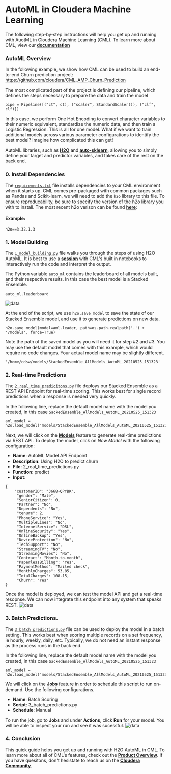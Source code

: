 # AutoML in Cloudera Machine Learning
The following step-by-step instructions will help you get up and running with AuotML in Cloudera Machine Learning (CML). To learn more about CML, view our **[documentation](https://docs.cloudera.com/machine-learning/cloud/index.html)**

### AutoML Overview
In the following example, we show how CML can be used to build an end-to-end Churn prediction project:
https://github.com/cloudera/CML_AMP_Churn_Prediction

The most complicated part of the project is defining our pipeline, which defines the steps necessary to prepare the data and train the model
```
pipe = Pipeline([("ct", ct), ("scaler", StandardScaler()), ("clf", clf)])
```
In this case, we perform One Hot Encoding to convert character variables to their numeric equivalent, standardize the numeric data, and then train a Logistic Regression. This is all for one model. What if we want to train additional models across various parameter configurations to identify the best model? Imagine how complicated this can get!

AutoML libraries, such as **[H2O](https://docs.h2o.ai/h2o/latest-stable/h2o-docs/automl.html)** and **[auto-sklearn](https://automl.github.io/auto-sklearn/master/)**, allowing you to simply define your target and predictor variables, and takes care of the rest on the back end.

### 0. Install Dependencies
The [`requirements.txt`](https://github.com/kramer003/AutoML-in-Cloudera-Machine-Learning/blob/main/requirements.txt) file installs dependencies to your CML environment when it starts up. CML comes pre-packaged with common packages such as Pandas and Scikit-learn, we will need to add the `h2o` library to this file. To ensure reproducability, be sure to specify the version of the h2o library you with to install. The most recent h2o verison can be found **[here](https://pypi.org/project/h2o/)**:

#### Example:
```h2o==3.32.1.3```

### 1. Model Building
The [`1_model_building.py`](https://github.com/kramer003/AutoML-in-Cloudera-Machine-Learning/blob/main/code/1_model_building.py) file walks you through the steps of using H2O AutoML. It is best to use a **[session](https://docs.cloudera.com/machine-learning/cloud/projects/topics/ml-workbench.html)** with CML's built in notebooks to interactively run the code and interpret the output.

The Python variable `auto_ml` contains the leaderboard of all models built, and their respective results. In this case the best model is a Stacked Ensemble.

```
auto_ml.leaderboard
```
![data](images/leaderboard.png)

At the end of the script, we use `h2o.save_model` to save the state of our Stacked Ensemble model, and use it to generate predictions on new data.

```
h2o.save_model(model=aml.leader, path=os.path.realpath('.') + '/models', force=True)
```

Note the path of the saved model as you will need it for step #2 and #3. You may use the default model that comes with this example, which would require no code changes. Your actual model name may be slightly different.

`'/home/cdsw/models/StackedEnsemble_AllModels_AutoML_20210525_151323'`

### 2. Real-time Predictions
The [`2_real_time_predicitons.py`](https://github.com/kramer003/AutoML-in-Cloudera-Machine-Learning/blob/main/code/2_real_time_predictions.py) file deploys our Stacked Ensemble as a REST API Endpoint for real-time scoring. This works best for single record predictions when a response is needed very quickly.

In the following line, replace the default model name with the model you created, in this case `SackedEnsemble_AllModels_AutoML_20210525_151323`
```
aml_model = h2o.load_model('models/StackedEnsemble_AllModels_AutoML_20210525_151323')
```

Next, we will click on the **[Models](https://docs.cloudera.com/machine-learning/cloud/models/topics/ml-creating-and-deploying-a-model.html)** feature to generate real-time predictions via REST API. To deploy the model, click on *New Model* with the following configuration:
* **Name**: AutoML Model API Endpoint
* **Description**: Using H2O to predict churn
* **File**: 2_real_time_predictions.py
* **Function**: predict
* **Input**:

```
{
	"customerID": "3668-QPYBK",
	 "gender": "Male",
	 "SeniorCitizen": 0,
	 "Partner": "No",
	 "Dependents": "No",
	 "tenure": 2,
	 "PhoneService": "Yes",
	 "MultipleLines": "No",
	 "InternetService": "DSL",
	 "OnlineSecurity": "Yes",
	 "OnlineBackup": "Yes",
	 "DeviceProtection": "No",
	 "TechSupport": "No",
	 "StreamingTV": "No",
	 "StreamingMovies": "No",
	 "Contract": "Month-to-month",
	 "PaperlessBilling": "Yes",
	 "PaymentMethod": "Mailed check",
	 "MonthlyCharges": 53.85,
	 "TotalCharges": 108.15,
	 "Churn": "Yes"
}
```

Once the model is deployed, we can test the model API and get a real-time resopnse. We can now integrate this endpoint into any system that speaks REST.
![data](images/model_api.png)

### 3. Batch Predictions.
The [`3_batch_predictions.py`](https://github.com/kramer003/AutoML-in-Cloudera-Machine-Learning/blob/main/code/3_batch_predictions.py) file can be used to deploy the model in a batch setting. This works best when scoring multiple records on a set frequency, ie hourly, weekly, daily, etc. Typically, we do not need an instant response as the process runs in the back end.


In the following line, replace the default model name with the model you created, in this case `SackedEnsemble_AllModels_AutoML_20210525_151323`
```
aml_model = h2o.load_model('models/StackedEnsemble_AllModels_AutoML_20210525_151323')
```

We will click on the **[Jobs](https://docs.cloudera.com/machine-learning/cloud/jobs-pipelines/topics/ml-creating-a-job.html)** feature in order to schedule this script to run on-demand. Use the following configurations.
* **Name**: Batch Scoring
* **Script**: 3_batch_predictions.py
* **Schedule**: Manual

To run the job, go to **Jobs** and under **Actions**, click **Run** for your model. You will be able to inspect your run and see it was sucessful.
![data](images/batch_score.png)

### 4. Conclusion
This quick guide helps you get up and running with H2O AutoML in CML. To learn more about all of CML's features, check out the **[Product Overview](https://docs.cloudera.com/machine-learning/cloud/product/topics/ml-product-overview.html)**.  If you have quesitons, don't hesistate to reach us on the **[Cloudera Community](https://community.cloudera.com/)**.
